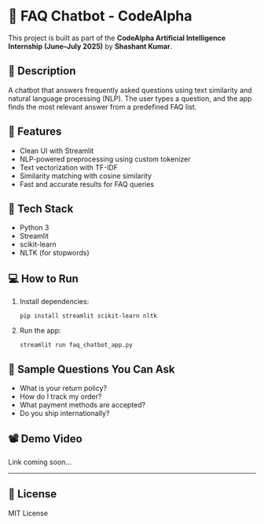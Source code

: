 # 🤖 FAQ Chatbot - CodeAlpha

This project is built as part of the **CodeAlpha Artificial Intelligence Internship (June–July 2025)** by **Shashant Kumar**.

## 📌 Description
A chatbot that answers frequently asked questions using text similarity and natural language processing (NLP). The user types a question, and the app finds the most relevant answer from a predefined FAQ list.

## 🧠 Features
- Clean UI with Streamlit
- NLP-powered preprocessing using custom tokenizer
- Text vectorization with TF-IDF
- Similarity matching with cosine similarity
- Fast and accurate results for FAQ queries

## 🧰 Tech Stack
- Python 3
- Streamlit
- scikit-learn
- NLTK (for stopwords)

## 💻 How to Run

1. Install dependencies:
    ```
    pip install streamlit scikit-learn nltk
    ```

2. Run the app:
    ```
    streamlit run faq_chatbot_app.py
    ```

## 🧪 Sample Questions You Can Ask
- What is your return policy?
- How do I track my order?
- What payment methods are accepted?
- Do you ship internationally?

## 📽️ Demo Video
Link coming soon...

---

## 📜 License
MIT License
